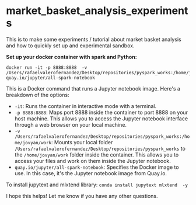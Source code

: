 # market_basket_analysis_experiments

This is to make some experiments / tutorial about market basket analysis and how to quickly set up and experimental sandbox.

**Set up your docker container with spark and Python:**

```
docker run -it -p 8888:8888  -v /Users/rafaelvalerofernandez/Desktop/repositories/pyspark_works:/home/jovyan/work  quay.io/jupyter/all-spark-notebook
```

This is a Docker command that runs a Jupyter notebook image. Here's a breakdown of the options:

* `-it`: Runs the container in interactive mode with a terminal.
* `-p 8888:8888`: Maps port 8888 inside the container to port 8888 on your host machine. This allows you to access the Jupyter notebook interface through a web browser on your local machine.
* `-v /Users/rafaelvalerofernandez/Desktop/repositories/pyspark_works:/home/jovyan/work`: Mounts your local folder `/Users/rafaelvalerofernandez/Desktop/repositories/pyspark_works` to the `/home/jovyan/work` folder inside the container. This allows you to access your files and work on them inside the Jupyter notebook.
* `quay.io/jupyter/all-spark-notebook`: Specifies the Docker image to use. In this case, it's the Jupyter notebook image from Quay.io.

To install jupytext and mlxtend library: `conda install jupytext mlxtend  -y`

I hope this helps! Let me know if you have any other questions.